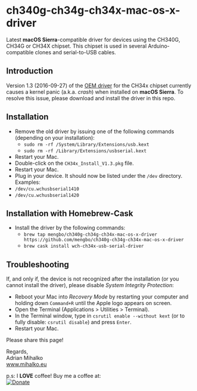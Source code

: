 # ch340g-ch34g-ch34x-mac-os-x-driver
Latest **macOS Sierra**-compatible driver for devices using the CH340G, CH34G or CH34X chipset. This chipset is used in several Arduino-compatible clones and serial-to-USB cables.

## Introduction

Version 1.3 (2016-09-27) of the [OEM driver](http://www.wch.cn/download/CH341SER_MAC_ZIP.html) for the CH34x chipset currently causes a kernel panic (a.k.a. *crash*) when installed on **macOS Sierra**. To resolve this issue, please download and install the driver in this repo.

## Installation

* Remove the old driver by issuing one of the following commands (depending on your installation):
  * `sudo rm -rf /System/Library/Extensions/usb.kext`
  * `sudo rm -rf /Library/Extensions/usbserial.kext`
*  Restart your Mac.
*  Double-click on the `CH34x_Install_V1.3.pkg` file.
*  Restart your Mac.
*  Plug in your device. It should now be listed under the `/dev` directory. Examples:
  * `/dev/cu.wchusbserial1410`
  * `/dev/cu.wchusbserial1420`

## Installation with Homebrew-Cask

* Install the driver by the following commands:
  * `brew tap mengbo/ch340g-ch34g-ch34x-mac-os-x-driver https://github.com/mengbo/ch340g-ch34g-ch34x-mac-os-x-driver`
  * `brew cask install wch-ch34x-usb-serial-driver`


## Troubleshooting

If, and only if, the device is not recognized after the installation (or you cannot install the driver), please disable *System Integrity Protection*:

*  Reboot your Mac into *Recovery Mode* by restarting your computer and holding down `Command+R` until the Apple logo appears on screen.
*  Open the Terminal (Applications > Utilities > Terminal).
*  In the Terminal window, type in `csrutil enable --without kext` (or to fully disable: `csrutil disable`) and press `Enter`.
*  Restart your Mac.

Please share this page!

Regards,  
Adrian Mihalko  
www.mihalko.eu

p.s:
I **LOVE** coffee! Buy me a coffee at:   
[![Donate](https://img.shields.io/badge/Donate-PayPal-green.svg)](https://www.paypal.com/cgi-bin/webscr?cmd=_donations&business=adriankoooo%40gmail%2ecom&lc=SK&item_name=Adrian%20Mihalko&currency_code=EUR&bn=PP%2dDonationsBF%3abtn_donateCC_LG%2egif%3aNonHosted)
